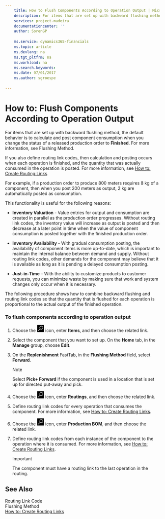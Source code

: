 ```yaml
---
    title: How to Flush Components According to Operation Output | Microsoft Docs
    description: For items that are set up with backward flushing method, the default behavior is to calculate and post component consumption when you change the status of a released production order to **Finished**. For more information, see Flushing Method.
    services: project-madeira
    documentationcenter: ''
    author: SorenGP

    ms.service: dynamics365-financials
    ms.topic: article
    ms.devlang: na
    ms.tgt_pltfrm: na
    ms.workload: na
    ms.search.keywords:
    ms.date: 07/01/2017
    ms.author: sgroespe

---
```

# How to: Flush Components According to Operation Output
For items that are set up with backward flushing method, the default behavior is to calculate and post component consumption when you change the status of a released production order to **Finished**. For more information, see Flushing Method.  
  
 If you also define routing link codes, then calculation and posting occurs when each operation is finished, and the quantity that was actually consumed in the operation is posted. For more information, see [How to: Create Routing Links](../how-to-create-routing-links.md).  
  
 For example, if a production order to produce 800 meters requires 8 kg of a component, then when you post 200 meters as output, 2 kg are automatically posted as consumption.  
  
 This functionality is useful for the following reasons:  
  
-   **Inventory Valuation** - Value entries for output and consumption are created in parallel as the production order progresses. Without routing link codes, the inventory value will increase as output is posted and then decrease at a later point in time when the value of component consumption is posted together with the finished production order.  
  
-   **Inventory Availability** - With gradual consumption posting, the availability of component items is more up-to-date, which is important to maintain the internal balance between demand and supply. Without routing link codes, other demands for the component may believe that it is available as long as it is pending a delayed consumption posting.  
  
-   **Just-in-Time** – With the ability to customize products to customer requests, you can minimize waste by making sure that work and system changes only occur when it is necessary.  
  
 The following procedure shows how to combine backward flushing and routing link codes so that the quantity that is flushed for each operation is proportional to the actual output of the finished operation.  
  
### To flush components according to operation output  
  
1.  Choose the ![Search for Page or Report](media/ui-search/search_small.png "Search for Page or Report icon") icon, enter **Items**, and then choose the related link.  
  
2.  Select the component that you want to set up. On the **Home** tab, in the **Manage** group, choose **Edit**.  
  
3.  On the **Replenishment** FastTab, in the **Flushing Method** field, select **Forward**.  
  
    > [!NOTE]  
    >  Select **Pick+ Forward** if the component is used in a location that is set up for directed put-away and pick.  
  
4.  Choose the ![Search for Page or Report](media/ui-search/search_small.png "Search for Page or Report icon") icon, enter **Routings**, and then choose the related link.  
  
5.  Define routing link codes for every operation that consumes the component. For more information, see [How to: Create Routing Links](../how-to-create-routing-links.md).  
  
6.  Choose the ![Search for Page or Report](media/ui-search/search_small.png "Search for Page or Report icon") icon, enter **Production BOM**, and then choose the related link.  
  
7.  Define routing link codes from each instance of the component to the operation where it is consumed. For more information, see [How to: Create Routing Links](../how-to-create-routing-links.md).  
  
    > [!IMPORTANT]  
    >  The component must have a routing link to the last operation in the routing.  
  
## See Also  
 Routing Link Code   
 Flushing Method   
 [How to: Create Routing Links](../how-to-create-routing-links.md)